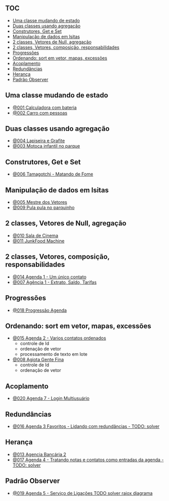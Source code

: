 ## TOC []()

<!--TOC_BEGIN-->
- [Uma classe mudando de estado](#uma-classe-mudando-de-estado)
- [Duas classes usando agregação](#duas-classes-usando-agregação)
- [Construtores, Get e Set](#construtores-get-e-set)
- [Manipulação de dados em lsitas](#manipulação-de-dados-em-lsitas)
- [2 classes, Vetores de Null, agregação](#2-classes-vetores-de-null-agregação)
- [2 classes, Vetores, composição, responsabilidades](#2-classes-vetores-composição-responsabilidades)
- [Progressões](#progressões)
- [Ordenando: sort em vetor, mapas, excessões](#ordenando-sort-em-vetor-mapas-excessões)
- [Acoplamento](#acoplamento)
- [Redundâncias](#redundâncias)
- [Herança](#herança)
- [Padrão Observer](#padrão-observer)

<!--TOC_END-->

## Uma classe mudando de estado

- [@001 Calculadora com bateria](base/001/Readme.md) 
- [@002 Carro com pessoas](base/002/Readme.md) 

## Duas classes usando agregação

- [@004 Lapiseira e Grafite](base/004/Readme.md) 
- [@003 Motoca infantil no parque](base/003/Readme.md) 

## Construtores, Get e Set

- [@006 Tamagotchi - Matando de Fome](base/006/Readme.md) 

## Manipulação de dados em lsitas
- [@005 Mestre dos Vetores](base/005/Readme.md) 
- [@009 Pula pula no parquinho](base/009/Readme.md) 

## 2 classes, Vetores de Null, agregação
- [@010 Sala de Cinema](base/010/Readme.md) 
- [@011 JunkFood Machine](base/011/Readme.md) 

## 2 classes, Vetores, composição, responsabilidades
- [@014 Agenda 1 - Um único contato](base/014/Readme.md) 
- [@007 Agência 1 - Extrato, Saldo, Tarifas](base/007/Readme.md) 

## Progressões
- [@018 Progressão Agenda](base/018/Readme.md) 

## Ordenando: sort em vetor, mapas, excessões
- [@015 Agenda 2 - Varios contatos ordenados](base/015/Readme.md) 
    - controle de Id
    - ordenação de vetor
    - processamento de texto em lote
- [@008 Agiota Gente Fina](base/008/Readme.md) 
    - controle de Id
    - ordenação de vetor

## Acoplamento
- [@020 Agenda 7 - Login Multiusuário](base/020/Readme.md) 

## Redundâncias
- [@016 Agenda 3 Favoritos - Lidando com redundâncias - TODO: solver](base/016/Readme.md) 

## Herança
- [@013 Agencia Bancária 2](base/013/Readme.md)  [](#heranca)
- [@017 Agenda 4 - Tratando notas e contatos como entradas da agenda - TODO: solver](base/017/Readme.md) 

## Padrão Observer
- [@019 Agenda 5 - Serviço de Ligações TODO solver raiox diagrama](base/019/Readme.md) 